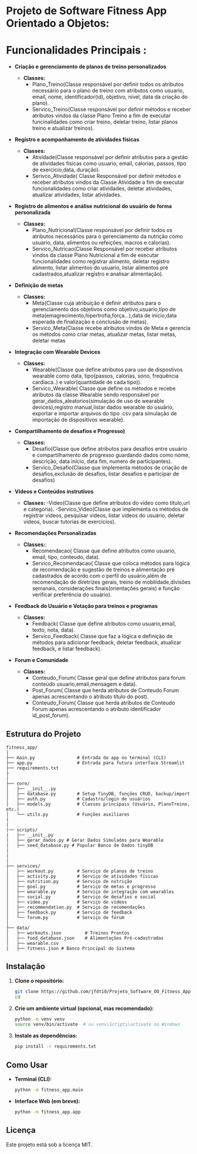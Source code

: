 # Projeto de Software Fitness App Orientado a Objetos:


# Funcionalidades Principais :

 - **Criação e gerenciamento de planos de treino personalizados**
   - **Classes:**
      - Plano_Treino(Classe responsável por definir todos os atributos necessário para o plano de treino com atributos como usuario, email, nome, identificador(id), objetivo, nivel, data da criação do plano).
      - Servico_Treino(Classe responsável por definir métodos e receber atributos vindos da classe Plano Treino a fim de executar funcinalidades como criar treino, deletar treino, listar planos treino e atualizar treinos).
    
 - **Registro e acompanhamento de atividades físicas**
   - **Classes:**
      - Atividade(Classe responsável por definir atributos para a gestão de atividades físicas como usuario, email, calorias, passos, tipo de exercicio,data, duração).
      - Serivco_Atividade( Classe Responsável por definir métodos e receber atributos vindos da Classe Atividade a fim de executar funcionalidades como criar atividades, deletar atividades, atualizar atividades, listar atividades.
 - **Registro de alimentos e análise nutricional do usuário de forma personalizada**
   - **Classes:**
      - Plano_Nutricional(Classe responsável por definir todos os atributos necessários para o gerenciamento da nutrição como usuario, data, alimentos ou refeições, macros e calorias).
      - Servico_Nutricao(Classe Responsável por receber atributos vindos da classe Plano Nutricional a fim de executar funcionalidades como registrar alimento, deletar registro alimento, listar alimentos do usuario, listar alimentos pré cadastrados,atualizar registro e analisar alimentação).
 - **Definição de metas**
   - **Classes:**
      - Meta(Classe cuja atribuição é definir atributos para o gerenciamento dos objetivos como objetivo,usuario,tipo de meta(emagrecimento,hipertrofia,força...),data de início,data esperada de finalização e conclusão de metas).
      - Servico_Meta(Classe recebe atributos vindos de Meta e gerencia os métodos como criar metas, atualizar metas, listar metas, deletar metas
 - **Integração com Wearable Devices**
   - **Classes:**
      - Wearable(Classe que define atributos para uso de dispostivos wearable como data, tipo(passos, calorias, sono, frequência cardíaca..) e valor(quantidade de cada tipo)).
      - Servico_Wearable( Classe que define os métodos e recebe atributos da classe Wearable sendo responsável por gerar_dados_aleatorios(simulação de uso de wearable devices),registro manual,listar dados wearable do usuário, exportar e importar arquivos do tipo .csv para simulação de importação de dispositivos wearable).
 - **Compartilhamento de desafios e Progresso)**
   - **Classes:**
      - Desafio(Classe que define atributos para desafios entre usuário e compartilhamento de progresso guardando dados como nome, descrição, data início, data fim, numero de participantes).
      - Servico_Desafio(Classe que implementa métodos de criação de desafios,exclusão de desafios, listar desafios e participar de desafios)
    
- **Videos e Conteúdos instrutivos**
   - **Classes:**
      -Video(Classe que define atributos do video como título,url e categoria).
      -Servico_Video(Classe que implementa os métodos de registrar videos, pesquisar videos, listar videos do usuário, deletar videos, buscar tutorias de exercícios).
  
- **Recomendações Personalizadas**
   - **Classes:**:
      - Recomendacao( Classe que define atributos como usuario, email, tipo, conteudo, data).
      - Servico_Recomendacao( Classe que coloca métodos para lógica de recomendação e sugestão de treinos e alimentação pré cadastrados de acordo com o perfil do usuário,além de recomendação de diretrizes gerais, treino de mobilidade,divisões semanais, considerações finais(orientações gerais) e função verificar preferência do usuário).
- **Feedback do Usuário e Votação para treinos e programas**
   - **Classes:**
      - Feedback( Classe que define atributos como usuario,email, texto, nota, data).
      - Servico_Feedback( Classe que faz a lógica e definição de métodos para adicionar feedback, deletar feedback, atualizar feedback, e listar feedback).
- **Forum e Comunidade**
   - **Classes:**
     - Conteudo_Forum( Classe geral que define atributos para forum conteúdo usuario,email,mensagem e data).
     - Post_Forum( Classe que herda atributos de Conteudo Forum apenas acrescentando o atributo título do post).
     - Conteudo_Forum( Classe que herda atributos de Conteudo Forum apenas acrescentando o atributo identificador id_post_forum).

## Estrutura do Projeto

```
fitness_app/
│
├── main.py                # Entrada do app no terminal (CLI)
├── app.py                 # Entrada para futura interface Streamlit
├── requirements.txt
├
│
├── core/
│   ├── __init__.py
│   ├── database.py        # Setup TinyDB, funções CRUD, backup/import
│   ├── auth.py            # Cadastro/login de usuários
│   ├── models.py          # Classes principais (Usuário, PlanoTreino, etc.)
│   └── utils.py           # Funções auxiliares
|
|
|── scripts/
|   ├── __init_.py
|   ├── gerar_dados.py # Gerar Dados Simulados para Wearable
|   ├── seed_database.py # Popular Banco de Dados tinyDB 
|
|  
|
├── services/
│   ├── workout.py         # Serviço de planos de treino
│   ├── activity.py        # Serviço de atividades físicas
│   ├── nutrition.py       # Serviço de nutrição
│   ├── goal.py            # Serviço de metas e progresso
│   ├── wearable.py        # Serviço de integração com wearables
│   ├── social.py          # Serviço de desafios e social
│   ├── video.py           # Serviço de vídeos
│   ├── recommendation.py  # Serviço de recomendações
│   ├── feedback.py        # Serviço de feedback
│   └── forum.py           # Serviço de fórum
│
├── data/
│   ├── workouts.json         # Treinos Prontos
│   ├── food_database.json    # Alimentações Pré-cadastradas
│   ├── wearable.csv
|   ├── fitness.json # Banco Principal do Sistema
```

## Instalação

1. **Clone o repositório:**
   ```bash
   git clone https://github.com/jfdt10/Projeto_Software_OO_Fitness_App.git
   cd 
   ```

2. **Crie um ambiente virtual (opcional, mas recomendado):**
   ```bash
   python -m venv venv
   source venv/bin/activate  # ou venv\Scripts\activate no Windows
   ```

3. **Instale as dependências:**
   ```bash
   pip install -r requirements.txt
   ```

## Como Usar

- **Terminal (CLI):**
  ```bash
  python -m fitness_app.main
  ```
- **Interface Web (em breve):**
  ```bash
  python -m fitness_app.app
  ```

## Licença

Este projeto está sob a licença MIT.

     
